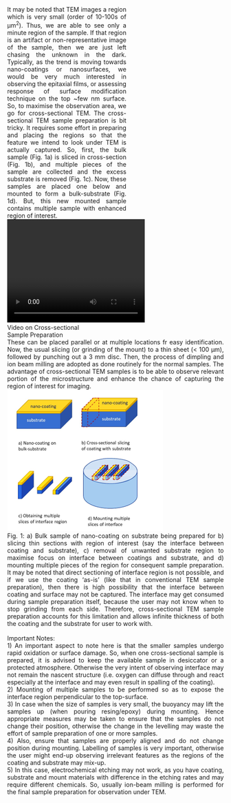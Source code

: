 <div><div style="float:left;width:55%;text-align: justify;text-justify: inter-word; margin-right:40px;">It may be noted that TEM images a region which is very small (order of 10-100s of µm<sup>2</sup>). Thus, we are able to see only a minute region of the sample. If that region is an artifact or non-representative image of the sample, then we are just left chasing the unknown in the dark. Typically, as the trend is moving towards nano-coatings or nanosurfaces, we would be very much interested in observing the epitaxial films, or assessing response of surface modification technique on the top ~few nm surface. So, to maximise the observation area, we go for cross-sectional TEM. 
The cross-sectional TEM sample preparation is bit tricky. It requires some effort in preparing and placing the regions so that the feature we intend to look under TEM is actually captured. So, first, the bulk sample (Fig. 1a) is sliced in cross-section (Fig. 1b), and multiple pieces of the sample are collected and the excess substrate is removed (Fig. 1c). Now, these samples are placed one below and mounted to form a bulk-substrate (Fig. 1d). But, this new mounted sample contains multiple sample with enhanced region of interest.</div><div style="float:left;width:40%;border: solid 1 px black;">
<video width="320" height="240" controls>
  <source src="images/exp10-TEM-CS_sample.mp4" type="video/mp4">
  Your browser does not support the video tag.
</video><br>Video on Cross-sectional Sample Preparation</div>
</div>
<div style="content: '.';clear: both;display: block;height: 0;visibility: hidden;"></div>
<div style ="text-align: justify;text-justify: inter-word;"> These can be placed parallel or at multiple locations fr easy identification. Now, the usual slicing (or grinding of the mount) to a thin sheet (< 100 µm), followed by punching out a 3 mm disc. Then, the process of dimpling and ion beam milling are adopted as done routinely for the normal samples. The advantage of cross-sectional TEM samples is to be able to observe relevant portion of the microstructure and enhance the chance of capturing the region of interest for imaging.<br>
<img src="images/fig12.png"><br>
Fig. 1: a) Bulk sample of nano-coating on substrate being prepared for b) slicing thin sections with region of interest (say the interface between coating and substrate), c) removal of unwanted substrate region to maximise focus on interface between coatings and substrate, and d) mounting multiple pieces of the region for consequent sample preparation.
It may be noted that direct sectioning of interface region is not possible, and if we use the coating ‘as-is’ (like that in conventional TEM sample preparation), then there is high possibility that the interface between coating and surface may not be captured. The interface may get consumed during sample preparation itself, because the user may not know when to stop grinding from each side. Therefore, cross-sectional TEM sample preparation accounts for this limitation and allows infinite thickness of both the coating and the substrate for user to work with.<br><br>
Important Notes:<br>
1)	An important aspect to note here is that the smaller samples undergo rapid oxidation or surface damage. So, when one cross-sectional sample is prepared, it is advised to keep the available sample in desiccator or a protected atmosphere. Otherwise the very intent of observing interface may not remain the nascent structure (i.e. oxygen can diffuse through and react especially at the interface and may even result in spalling of the coating).<br>
2)	Mounting of multiple samples to be performed so as to expose the interface region perpendicular to the top-surface.<br> 
3)	In case when the size of samples is very small, the buoyancy may lift the samples up (when pouring resing/epoxy) during mounting. Hence appropriate measures may be taken to ensure that the samples do not change their position, otherwise the change in the levelling may waste the effort of sample preparation of one or more samples.<br>
4)	Also, ensure that samples are properly aligned and do not change position during mounting. Labelling of samples is very important, otherwise the user might end-up observing irrelevant features as the regions of the coating and substrate may mix-up. <br>
5)	In this case, electrochemical etching may not work, as you have coating, substrate and mount materials with difference in the etching rates and may require different chemicals. So, usually ion-beam milling is performed for the final sample preparation for observation under TEM.<br></div>
<!-- <video width="320" height="240" controls>
  <source src="images/exp10-TEM-CS_sample.mp4" type="video/mp4">
  Your browser does not support the video tag.
</video><br>
Video on Cross-sectional Sample Preparation -->
